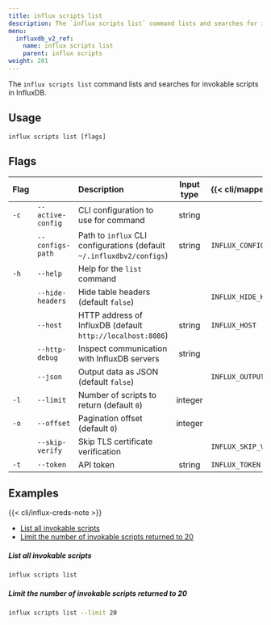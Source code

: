 ```yaml
---
title: influx scripts list
description: The `influx scripts list` command lists and searches for invokable scripts in InfluxDB.
menu:
  influxdb_v2_ref:
    name: influx scripts list
    parent: influx scripts
weight: 201
---
```


The `influx scripts list` command lists and searches for invokable scripts in InfluxDB.

## Usage
```
influx scripts list [flags]
```

## Flags
| Flag |                   | Description                                                           | Input type | {{< cli/mapped >}}    |
| :--- | :---------------- | :-------------------------------------------------------------------- | :--------: | :-------------------- |
| `-c` | `--active-config` | CLI configuration to use for command                                  |   string   |                       |
|      | `--configs-path`  | Path to `influx` CLI configurations (default `~/.influxdbv2/configs`) |   string   | `INFLUX_CONFIGS_PATH` |
| `-h` | `--help`          | Help for the `list` command                                           |            |                       |
|      | `--hide-headers`  | Hide table headers (default `false`)                                  |            | `INFLUX_HIDE_HEADERS` |
|      | `--host`          | HTTP address of InfluxDB (default `http://localhost:8086`)            |   string   | `INFLUX_HOST`         |
|      | `--http-debug`    | Inspect communication with InfluxDB servers                           |   string   |                       |
|      | `--json`          | Output data as JSON (default `false`)                                 |            | `INFLUX_OUTPUT_JSON`  |
| `-l` | `--limit`         | Number of scripts to return (default `0`)                             |  integer   |                       |
| `-o` | `--offset`        | Pagination offset (default `0`)                                       |  integer   |                       |
|      | `--skip-verify`   | Skip TLS certificate verification                                     |            | `INFLUX_SKIP_VERIFY`  |
| `-t` | `--token`         | API token                                                             |   string   | `INFLUX_TOKEN`        |

## Examples

{{< cli/influx-creds-note >}}

- [List all invokable scripts](#list-all-invokable-scripts)
- [Limit the number of invokable scripts returned to 20](#limit-the-number-of-invokable-scripts-returned-to-20)

##### List all invokable scripts
```sh
influx scripts list
```

##### Limit the number of invokable scripts returned to 20
```sh
influx scripts list --limit 20
```
